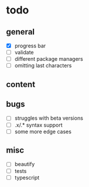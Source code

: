 # todo

## general

- [x] progress bar
- [ ] validate
- [ ] different package managers
- [ ] omitting last characters

## content

## bugs

- [ ] struggles with beta versions
- [ ] .x/.* syntax support
- [ ] some more edge cases

## misc

- [ ] beautify
- [ ] tests
- [ ] typescript
